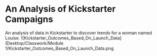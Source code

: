 # An Analysis of Kickstarter Campaigns
An analysis of data in Kickstarter to discover trends for a woman named Louise. 
![Kickstarter_Outcomes_Based_On_Launch_Data](Desktop/Classwork/Module 1/Kickstarter_Outcomes_Based_On_Launch_Data.png
